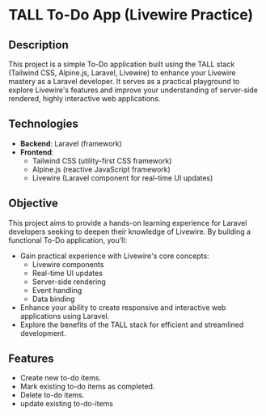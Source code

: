 # TALL To-Do App (Livewire Practice)

## Description

This project is a simple To-Do application built using the TALL stack (Tailwind CSS, Alpine.js, Laravel, Livewire) to enhance your Livewire mastery as a Laravel developer. It serves as a practical playground to explore Livewire's features and improve your understanding of server-side rendered, highly interactive web applications.

## Technologies

- **Backend**: Laravel (framework)
- **Frontend**:
  - Tailwind CSS (utility-first CSS framework)
  - Alpine.js (reactive JavaScript framework)
  - Livewire (Laravel component for real-time UI updates)

## Objective

This project aims to provide a hands-on learning experience for Laravel developers seeking to deepen their knowledge of Livewire. By building a functional To-Do application, you'll:
- Gain practical experience with Livewire's core concepts:
  - Livewire components
  - Real-time UI updates
  - Server-side rendering
  - Event handling
  - Data binding
- Enhance your ability to create responsive and interactive web applications using Laravel.
- Explore the benefits of the TALL stack for efficient and streamlined development.

## Features

- Create new to-do items.
- Mark existing to-do items as completed.
- Delete to-do items.
- update existing to-do-items



